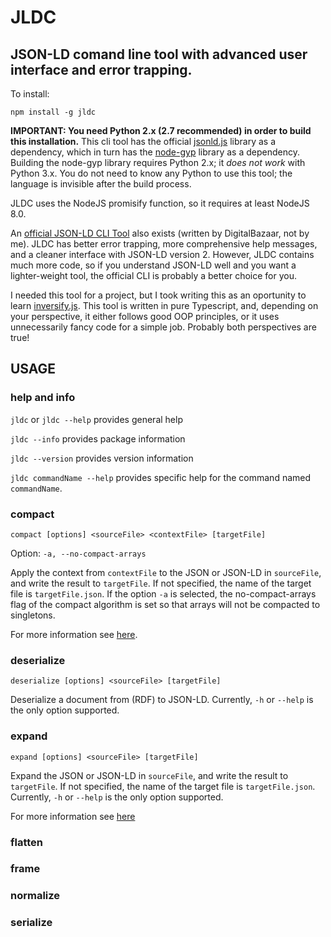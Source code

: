 # JLDC
## JSON-LD comand line tool with advanced user interface and error trapping.

To install:

```npm install -g jldc```

**IMPORTANT: You need Python 2.x (2.7 recommended) in order to build this installation.** This cli tool has the official [jsonld.js](https://github.com/digitalbazaar/jsonld.js/) library as a dependency, which in turn has the [node-gyp](https://github.com/nodejs/node-gyp) library as a dependency. Building the node-gyp library requires Python 2.x; it *does not work* with Python 3.x. You do not need to know any Python to use this tool; the language is invisible after the build process.

JLDC uses the NodeJS promisify function, so it requires at least NodeJS 8.0.

An [official JSON-LD CLI Tool](https://github.com/digitalbazaar/jsonld-cli/) also exists (written by DigitalBazaar, not by me). JLDC has better error trapping, more comprehensive help messages, and a cleaner interface with JSON-LD version 2. However, JLDC contains much more code, so if you understand JSON-LD well and you want a lighter-weight tool, the official CLI is probably a better choice for you.

I needed this tool for a project, but I took writing this as an oportunity to learn [inversify.js](https://www.npmjs.com/package/inversify). This tool is written in pure Typescript, and, depending on your perspective, it either follows good OOP principles, or it uses unnecessarily fancy code for a simple job. Probably both perspectives are true!

## USAGE

### help and info

`jldc` or `jldc --help` provides general help

`jldc --info` provides package information

`jldc --version` provides version information

`jldc commandName --help` provides specific help for the command named `commandName`.

### compact

```compact [options] <sourceFile> <contextFile> [targetFile]```

Option: `-a, --no-compact-arrays`

Apply the context from `contextFile` to the JSON or JSON-LD in `sourceFile`, and write the result to `targetFile`.
If not specified, the name of the target file is `targetFile.json`. If the option `-a` is selected, the no-compact-arrays flag of the compact algorithm is set so that arrays will not be compacted to singletons.

For more information see [here](http://json-ld.org/spec/latest/json-ld/#compacted-document-form).

### deserialize

```deserialize [options] <sourceFile> [targetFile]```

Deserialize a document from (RDF) to JSON-LD. Currently, `-h` or `--help` is the only option supported.

### expand

```expand [options] <sourceFile> [targetFile]```

Expand the JSON or JSON-LD in `sourceFile`, and write the result to `targetFile`.
If not specified, the name of the target file is `targetFile.json`. Currently, `-h` or `--help` is the only option supported.

For more information see [here](http://json-ld.org/spec/latest/json-ld/#expanded-document-form)

### flatten

### frame

### normalize

### serialize
